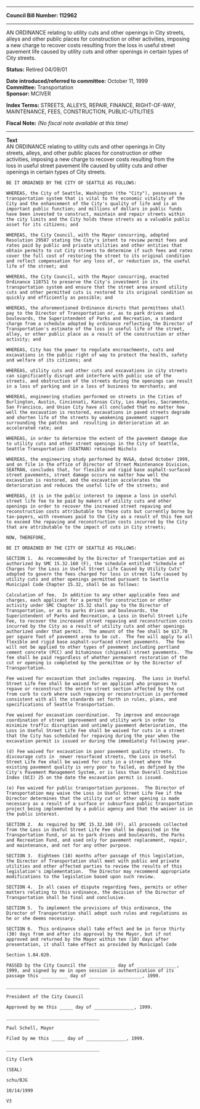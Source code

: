 * * * * *  
  
**Council Bill Number: [](#h0)[](#h2)112962**  
  
* * * * *  
  
AN ORDINANCE relating to utility cuts and other openings in City streets, alleys and other public places for construction or other activities, imposing a new charge to recover costs resulting from the loss in useful street pavement life caused by utility cuts and other openings in certain types of City streets.  
  
**Status:** Retired 04/09/01   
  
**Date introduced/referred to committee:** October 11, 1999   
**Committee:** Transportation   
**Sponsor:** MCIVER   
  
**Index Terms:** STREETS, ALLEYS, REPAIR, FINANCE, RIGHT-OF-WAY, MAINTENANCE, FEES, CONSTRUCTION, PUBLIC-UTILITIES  
  
**Fiscal Note:** *(No fiscal note available at this time)*  
  
* * * * *  
  
**Text**  
    AN ORDINANCE relating to utility cuts and other openings in City  
    streets, alleys, and other public places for construction or other  
    activities, imposing a new charge to recover costs resulting from the  
    loss in useful street pavement life caused by utility cuts and other  
    openings in certain types of City streets.  
  
    BE IT ORDAINED BY THE CITY OF SEATTLE AS FOLLOWS:  
  
    WHEREAS, the City of Seattle, Washington (the "City"), possesses a  
    transportation system that is vital to the economic vitality of the  
    City and the enhancement of the City's quality of life and is an  
    important public function; and millions of dollars in public funds  
    have been invested to construct, maintain and repair streets within  
    the city limits and the City holds these streets as a valuable public  
    asset for its citizens; and  
  
    WHEREAS, the City Council, with the Mayor concurring, adopted  
    Resolution 29587 stating the City's intent to review permit fees and  
    rates paid by public and private utilities and other entities that  
    obtain permits to cut City streets to determine if such fees and rates  
    cover the full cost of restoring the street to its original condition  
    and reflect compensation for any loss of, or reduction in, the useful  
    life of the street; and  
  
    WHEREAS, the City Council, with the Mayor concurring, enacted  
    Ordinance 118751 to preserve the City's investment in its  
    transportation system and ensure that the street area around utility  
    cuts and other permitted cuts is restored to its original condition as  
    quickly and efficiently as possible; and  
  
    WHEREAS, the aforementioned Ordinance directs that permittees shall  
    pay to the Director of Transportation or, as to park drives and  
    boulevards, the Superintendent of Parks and Recreation, a standard  
    charge from a schedule adopted by ordinance reflecting the Director of  
    Transportation's estimate of the loss in useful life of the street,  
    alley, or other public place as a result of the construction or other  
    activity; and  
  
    WHEREAS, City has the power to regulate encroachments, cuts and  
    excavations in the public right of way to protect the health, safety  
    and welfare of its citizens; and  
  
    WHEREAS, utility cuts and other cuts and excavations in city streets  
    can significantly disrupt and interfere with public use of the  
    streets, and obstruction of the streets during the openings can result  
    in a loss of parking and in a loss of business to merchants; and  
  
    WHEREAS, engineering studies performed on streets in the Cities of  
    Burlington, Austin, Cincinnati, Kansas City, Los Angeles, Sacramento,  
    San Francisco, and Union City have all concluded that no matter how  
    well the excavation is restored, excavations in paved streets degrade  
    and shorten life of the streets by weakening pavement support  
    surrounding the patches and  resulting in deterioration at an  
    accelerated rate; and  
  
    WHEREAS, in order to determine the extent of the pavement damage due  
    to utility cuts and other street openings in the City of Seattle,  
    Seattle Transportation (SEATRAN) retained Nichols  
  
    WHEREAS, the engineering study performed by NV&A, dated October 1999,  
    and on file in the office of Director of Street Maintenance Division,  
    SEATRAN, concludes that, for flexible and rigid base asphalt-surfaced  
    street pavements, street damage occurs no matter how well the  
    excavation is restored, and the excavation accelerates the  
    deterioration and reduces the useful life of the streets; and  
  
    WHEREAS, it is in the public interest to impose a loss in useful  
    street life fee to be paid by makers of utility cuts and other  
    openings in order to recover the increased street repaving and  
    reconstruction costs attributable to these cuts but currently borne by  
    tax-payers, with revenues paid to the City as a result of this fee not  
    to exceed the repaving and reconstruction costs incurred by the City  
    that are attributable to the impact of cuts in City streets;  
  
    NOW, THEREFORE,  
  
    BE IT ORDAINED BY THE CITY OF SEATTLE AS FOLLOWS:  
  
    SECTION 1.  As recommended by the Director of Transportation and as  
    authorized by SMC 15.32.160 (F), the schedule entitled "Schedule of  
    Charges for the Loss in Useful Street Life Caused by Utility Cuts"  
    adopted to govern the fees charged for loss in street life caused by  
    utility cuts and other openings permitted pursuant to Seattle  
    Municipal Code Chapter 15.32, shall be as follows:  
  
    Calculation of fee.  In addition to any other applicable fees and  
    charges, each applicant for a permit for construction or other  
    activity under SMC Chapter 15.32 shall pay to the Director of  
    Transportation, or as to parks drives and boulevards, the  
    Superintendent of Parks and Recreation, a Loss in Useful Street Life  
    Fee, to recover the increased street repaving and reconstruction costs  
    incurred by the City as a result of utility cuts and other openings  
    authorized under that permit.  The amount of the fee shall be $17.70  
    per square foot of pavement area to be cut.  The fee will apply to all  
    flexible and rigid base asphalt-surfaced street pavements.  The fee  
    will not be applied to other types of pavement including portland  
    cement concrete (PCC) and bituminous (chipseal) street pavements.  The  
    fee shall be paid regardless of whether permanent restoration of the  
    cut or opening is completed by the permittee or by the Director of  
    Transportation.  
  
    Fee waived for excavation that includes repaving.  The Loss in Useful  
    Street Life Fee shall be waived for an applicant who proposes to  
    repave or reconstruct the entire street section affected by the cut  
    from curb to curb where such repaving or reconstruction is performed  
    consistent with all the standards set forth in rules, plans, and  
    specifications of Seattle Transportation.  
  
    Fee waived for excavation coordination.  To improve and encourage  
    coordination of street improvement and utility work in order to  
    minimize traffic disruption and untimely pavement deterioration, the  
    Loss in Useful Street Life Fee shall be waived for cuts in a street  
    that the City has scheduled for repaving during the year when the  
    excavation permit is issued or during the immediately following year.  
  
    (d) Fee waived for excavation in poor pavement quality streets.  To  
    discourage cuts in  newer resurfaced streets, the Loss in Useful  
    Street Life Fee shall be waived for cuts in a street where the  
    existing pavement quality is very poor to failed, as defined by the  
    City's Pavement Management System, or is less than Overall Condition  
    Index (OCI) 25 on the date the excavation permit is issued.  
  
    (e) Fee waived for public transportation purposes.  The Director of  
    Transportation may waive the Loss in Useful Street Life Fee if the  
    Director determines that the utility cut or other opening is made  
    necessary as a result of a surface or subsurface public transportation  
    project being implemented by a public agency and that the waiver is in  
    the public interest.  
  
    SECTION 2.  As required by SMC 15.32.160 (F), all proceeds collected  
    from the Loss in Useful Street Life Fee shall be deposited in the  
    Transportation Fund, or as to park drives and boulevards, the Parks  
    and Recreation Fund, and used only for pavement replacement, repair,  
    and maintenance, and not for any other purpose.  
  
    SECTION 3.  Eighteen (18) months after passage of this legislation,  
    the Director of Transportation shall meet with public and private  
    utilities and other affected parties to review the results of this  
    legislation's implementation.  The Director may recommend appropriate  
    modifications to the legislation based upon such review.  
  
    SECTION 4.  In all cases of dispute regarding fees, permits or other  
    matters relating to this ordinance, the decision of the Director of  
    Transportation shall be final and conclusive.  
  
    SECTION 5.  To implement the provisions of this ordinance, the  
    Director of Transportation shall adopt such rules and regulations as  
    he or she deems necessary.  
  
    SECTION 6.  This ordinance shall take effect and be in force thirty  
    (30) days from and after its approval by the Mayor, but if not  
    approved and returned by the Mayor within ten (10) days after  
    presentation, it shall take effect as provided by Municipal Code  
  
    Section 1.04.020.  
  
    PASSED by the City Council the __________ day of _______________,  
    1999, and signed by me in open session in authentication of its  
    passage this __________ day of ____________________, 1999.  
  
    ___________________________________  
  
    President of the City Council  
  
    Approved by me this _____ day of _______________, 1999.  
  
    ___________________________________  
  
    Paul Schell, Mayor  
  
    Filed by me this _____ day of _______________, 1999.  
  
    ___________________________________  
  
    City Clerk  
  
    (SEAL)  
  
    schu/BJG  
  
    10/14/1999  
  
    V3  
